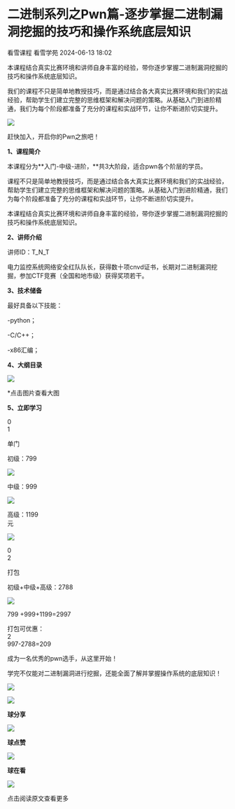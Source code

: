 #  二进制系列之Pwn篇-逐步掌握二进制漏洞挖掘的技巧和操作系统底层知识   
看雪课程  看雪学苑   2024-06-13 18:02  
  
本课程结合真实比赛环境和讲师自身丰富的经验，带你逐步掌握二进制漏洞挖掘的技巧和操作系统底层知识。  
  
  
我们的课程不只是简单地教授技巧，而是通过结合各大真实比赛环境和我们的实战经验，帮助学生们建立完整的思维框架和解决问题的策略。从基础入门到进阶精通，我们为每个阶段都准备了充分的课程和实战环节，让你不断进阶切实提升。  
  
  
  
  
![](https://mmbiz.qpic.cn/sz_mmbiz_jpg/1UG7KPNHN8GMjqO82AGRWSJrIX9UmhlnvtnyppCu4fdaxEoMTDRDQHleuA6xmLstIQqos3lvNp42NwXzcQcZ2Q/640?wx_fmt=jpeg "")  
  
赶快加入，开启你的Pwn之旅吧！  
  
  
  
  
**1、课程简介**  
  
  
  
本课程分为**入门-中级-进阶，**共3大阶段，适合pwn各个阶层的学员。  
  
  
课程不只是简单地教授技巧，而是通过结合各大真实比赛环境和我们的实战经验，帮助学生们建立完整的思维框架和解决问题的策略。从基础入门到进阶精通，我们为每个阶段都准备了充分的课程和实战环节，让你不断进阶切实提升。  
  
  
本课程结合真实比赛环境和讲师自身丰富的经验，带你逐步掌握二进制漏洞挖掘的技巧和操作系统底层知识。  
  
  
  
  
**2、讲师介绍**  
  
  
  
讲师ID：T_N_T  
  
  
电力监控系统网络安全红队队长，获得数十项cnvd证书，长期对二进制漏洞挖掘，参加CTF竞赛（全国和地市级）获得奖项若干。  
  
  
  
  
**3、技术储备**  
  
  
  
最好具备以下技能：  
  
-python；  
  
-C/C++；  
  
-x86汇编；  
  
  
  
  
**4、大纲目录**  
  
  
  
![](https://mmbiz.qpic.cn/sz_mmbiz_png/1UG7KPNHN8HTklpH4z79dcAJqgTVK6n00HqjZKDARxLrscbFZM60icawUPP6C00iaXlibez0CMRYIFBTZkOibia9Rew/640?wx_fmt=png "")  
  
  
*点击图片查看大图  
  
  
  
  
  
**5、立即学习**  
  
  
  
  
  
0  
1  
  
  
单门  
  
初级：799  
  
![](https://mmbiz.qpic.cn/sz_mmbiz_png/1UG7KPNHN8GvPKW439pSINhzTofsVdlAcOV8vBKN5ianprqqW7UMWzK5GP0exJeaUNWvp4qPdTm6ia3pDLHFfEPw/640?wx_fmt=png "")  
  
  
中级：999  
  
![](https://mmbiz.qpic.cn/sz_mmbiz_png/1UG7KPNHN8GvPKW439pSINhzTofsVdlAtKscPN1V8iaicozwBRibTwt1EVJLRDgYvw6DmX3xgZwImwrquX7auI8zQ/640?wx_fmt=png "")  
  
  
高级：1199  
元  
  
![](https://mmbiz.qpic.cn/sz_mmbiz_png/1UG7KPNHN8GvPKW439pSINhzTofsVdlAFdbJtnFU7bicYu7lvNNRibzTptT7icxibEdVtLoNp2IxW8eqaE5DToVdXA/640?wx_fmt=png "")  
  
  
0  
2  
  
  
打包  
  
初级+中级+高级：2788  
  
![](https://mmbiz.qpic.cn/sz_mmbiz_png/1UG7KPNHN8GMjqO82AGRWSJrIX9UmhlnIHXknkFsWYsqibY0XSgaFX8nSsA9Ge4E9BEqVvCjhQI1iajUYCoPIFZw/640?wx_fmt=png "")  
  
  
799 +999+1199=2997  
  
  
打包可优惠：  
2  
997-2788=209  
  
  
  
成为一名优秀的pwn选手，从这里开始！  
  
  
学完不仅能对二进制漏洞进行挖掘，还能全面了解并掌握操作系统的底层知识！  
  
  
  
![](https://mmbiz.qpic.cn/sz_mmbiz_jpg/1UG7KPNHN8GMjqO82AGRWSJrIX9UmhlnUc0sr5vVo2KfGg3CBjvTPZ2S6RhOZKSBwNQ3KdBBGxXjJAWK5e73ZA/640?wx_fmt=jpeg "")  
  
  
![](https://mmbiz.qpic.cn/sz_mmbiz_gif/1UG7KPNHN8GMjqO82AGRWSJrIX9Umhlnc7OXwHtBqXEOBenoJ780G1rHHfuO1O8HlKKsR3me8gF357g4E7Wiabw/640?wx_fmt=gif "")  
  
**球分享**  
  
![](https://mmbiz.qpic.cn/sz_mmbiz_gif/1UG7KPNHN8GMjqO82AGRWSJrIX9Umhlnc7OXwHtBqXEOBenoJ780G1rHHfuO1O8HlKKsR3me8gF357g4E7Wiabw/640?wx_fmt=gif "")  
  
**球点赞**  
  
![](https://mmbiz.qpic.cn/sz_mmbiz_gif/1UG7KPNHN8GMjqO82AGRWSJrIX9Umhlnc7OXwHtBqXEOBenoJ780G1rHHfuO1O8HlKKsR3me8gF357g4E7Wiabw/640?wx_fmt=gif "")  
  
**球在看**  
  
  
![](https://mmbiz.qpic.cn/sz_mmbiz_gif/1UG7KPNHN8GMjqO82AGRWSJrIX9UmhlnKcyiaMjcs46MDZfpZGTJBtEJiba2iaic6PcNCXVJdMY2eftX5EAxX9gx2g/640?wx_fmt=gif "")  
  
点击阅读原文查看更多  
  
